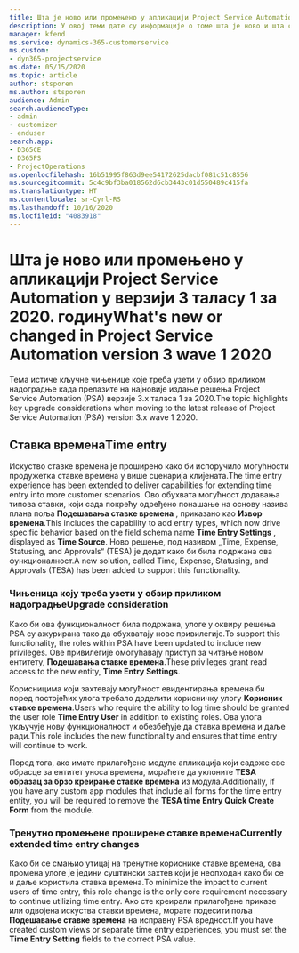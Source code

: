```yaml
---
title: Шта је ново или промењено у апликацији Project Service Automation у верзији 3.x таласу 1 за 2020. годину
description: У овој теми дате су информације о томе шта је ново и шта се променило у решењу Project Service Automation у верзији 3 таласу 1 за 2020.
manager: kfend
ms.service: dynamics-365-customerservice
ms.custom:
- dyn365-projectservice
ms.date: 05/15/2020
ms.topic: article
author: stsporen
ms.author: stsporen
audience: Admin
search.audienceType:
- admin
- customizer
- enduser
search.app:
- D365CE
- D365PS
- ProjectOperations
ms.openlocfilehash: 16b51995f863d9ee54172625dacbf081c51c8556
ms.sourcegitcommit: 5c4c9bf3ba018562d6cb3443c01d550489c415fa
ms.translationtype: HT
ms.contentlocale: sr-Cyrl-RS
ms.lasthandoff: 10/16/2020
ms.locfileid: "4083918"
---
```

# <a name="whats-new-or-changed-in-project-service-automation-version-3-wave-1-2020"></a><span data-ttu-id="f3eb0-103">Шта је ново или промењено у апликацији Project Service Automation у верзији 3 таласу 1 за 2020. годину</span><span class="sxs-lookup"><span data-stu-id="f3eb0-103">What's new or changed in Project Service Automation version 3 wave 1 2020</span></span>
<span data-ttu-id="f3eb0-104">Тема истиче кључне чињенице које треба узети у обзир приликом надоградње када прелазите на најновије издање решења Project Service Automation (PSA) верзије 3.x таласа 1 за 2020.</span><span class="sxs-lookup"><span data-stu-id="f3eb0-104">The topic highlights key upgrade considerations when moving to the latest release of Project Service Automation (PSA) version 3.x wave 1 2020.</span></span>

## <a name="time-entry"></a><span data-ttu-id="f3eb0-105">Ставка времена</span><span class="sxs-lookup"><span data-stu-id="f3eb0-105">Time entry</span></span>
<span data-ttu-id="f3eb0-106">Искуство ставке времена је проширено како би испоручило могућности продужетка ставке времена у више сценарија клијената.</span><span class="sxs-lookup"><span data-stu-id="f3eb0-106">The time entry experience has been extended to deliver capabilities for extending time entry into more customer scenarios.</span></span> <span data-ttu-id="f3eb0-107">Ово обухвата могућност додавања типова ставки, који сада покрећу одређено понашање на основу назива плана поља **Подешавања ставке времена** , приказано као **Извор времена**.</span><span class="sxs-lookup"><span data-stu-id="f3eb0-107">This includes the capability to add entry types, which now drive specific behavior based on the field schema name **Time Entry Settings** , displayed as **Time Source**.</span></span> <span data-ttu-id="f3eb0-108">Ново решење, под називом „Time, Expense, Statusing, and Approvals“ (TESA) је додат како би била подржана ова функционалност.</span><span class="sxs-lookup"><span data-stu-id="f3eb0-108">A new solution, called Time, Expense, Statusing, and Approvals (TESA) has been added to support this functionality.</span></span>

### <a name="upgrade-consideration"></a><span data-ttu-id="f3eb0-109">Чињеница коју треба узети у обзир приликом надоградње</span><span class="sxs-lookup"><span data-stu-id="f3eb0-109">Upgrade consideration</span></span>
<span data-ttu-id="f3eb0-110">Како би ова функционалност била подржана, улоге у оквиру решења PSA су ажурирана тако да обухватају нове привилегије.</span><span class="sxs-lookup"><span data-stu-id="f3eb0-110">To support this functionality, the roles within PSA have been updated to include new privileges.</span></span> <span data-ttu-id="f3eb0-111">Ове привилегије омогућавају приступ за читање новом ентитету, **Подешавања ставке времена**.</span><span class="sxs-lookup"><span data-stu-id="f3eb0-111">These privileges grant read access to the new entity, **Time Entry Settings**.</span></span>

<span data-ttu-id="f3eb0-112">Корисницима који захтевају могућност евидентирања времена би поред постојећих улога требало доделити корисничку улогу **Корисник ставке времена**.</span><span class="sxs-lookup"><span data-stu-id="f3eb0-112">Users who require the ability to log time should be granted the user role **Time Entry User** in addition to existing roles.</span></span> <span data-ttu-id="f3eb0-113">Ова улога укључује нову функционалност и обезбеђује да ставка времена и даље ради.</span><span class="sxs-lookup"><span data-stu-id="f3eb0-113">This role includes the new functionality and ensures that time entry will continue to work.</span></span>

<span data-ttu-id="f3eb0-114">Поред тога, ако имате прилагођене модуле апликација који садрже све обрасце за ентитет уноса времена, мораћете да уклоните **TESA образац за брзо креирање ставке времена** из модула.</span><span class="sxs-lookup"><span data-stu-id="f3eb0-114">Additionally, if you have any custom app modules that include all forms for the time entry entity, you will be required to remove the **TESA time Entry Quick Create Form** from the module.</span></span>

### <a name="currently-extended-time-entry-changes"></a><span data-ttu-id="f3eb0-115">Тренутно промењене проширене ставке времена</span><span class="sxs-lookup"><span data-stu-id="f3eb0-115">Currently extended time entry changes</span></span>
<span data-ttu-id="f3eb0-116">Како би се смањио утицај на тренутне кориснике ставке времена, ова промена улоге је једини суштински захтев који је неопходан како би се и даље користила ставка времена.</span><span class="sxs-lookup"><span data-stu-id="f3eb0-116">To minimize the impact to current users of time entry, this role change is the only core requirement necessary to continue utilizing time entry.</span></span> <span data-ttu-id="f3eb0-117">Ако сте креирали прилагођене приказе или одвојена искуства ставки времена, морате подесити поља **Подешавање ставке времена** на исправну PSA вредност.</span><span class="sxs-lookup"><span data-stu-id="f3eb0-117">If you have created custom views or separate time entry experiences, you must set the **Time Entry Setting** fields to the correct PSA value.</span></span>
